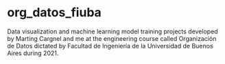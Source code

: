 # org_datos_fiuba

Data visualization and machine learning model training projects developed by Marting Cargnel and me at the engineering course called Organización de Datos dictated by Facultad de Ingeniería de la Universidad de Buenos Aires during 2021. 
